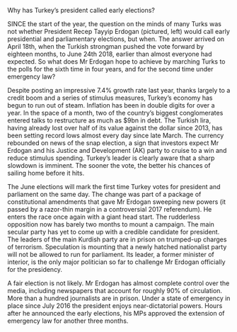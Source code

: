 Why has Turkey’s president called early elections?

SINCE the start of the year, the question on the minds of many Turks was not whether President Recep Tayyip Erdogan (pictured, left) would call early presidential and parliamentary elections, but when. The answer arrived on April 18th, when the Turkish strongman pushed the vote forward by eighteen months, to June 24th 2018, earlier than almost everyone had expected. So what does Mr Erdogan hope to achieve by marching Turks to the polls for the sixth time in four years, and for the second time under emergency law?

Despite posting an impressive 7.4% growth rate last year, thanks largely to a credit boom and a series of stimulus measures, Turkey’s economy has begun to run out of steam. Inflation has been in double digits for over a year. In the space of a month, two of the country’s biggest conglomerates entered talks to restructure as much as $9bn in debt. The Turkish lira, having already lost over half of its value against the dollar since 2013, has been setting record lows almost every day since late March. The currency rebounded on news of the snap election, a sign that investors expect Mr Erdogan and his Justice and Development (AK) party to cruise to a win and reduce stimulus spending. Turkey’s leader is clearly aware that a sharp slowdown is imminent. The sooner the vote, the better his chances of sailing home before it hits.

The June elections will mark the first time Turkey votes for president and parliament on the same day. The change was part of a package of constitutional amendments that gave Mr Erdogan sweeping new powers (it passed by a razor-thin margin in a controversial 2017 referendum). He enters the race once again with a giant head start. The rudderless opposition now has barely two months to mount a campaign. The main secular party has yet to come up with a credible candidate for president. The leaders of the main Kurdish party are in prison on trumped-up charges of terrorism. Speculation is mounting that a newly hatched nationalist party will not be allowed to run for parliament. Its leader, a former minister of interior, is the only major politician so far to challenge Mr Erdogan officially for the presidency.

A fair election is not likely. Mr Erdogan has almost complete control over the media, including newspapers that account for roughly 90% of circulation. More than a hundred journalists are in prison. Under a state of emergency in place since July 2016 the president enjoys near-dictatorial powers. Hours after he announced the early elections, his MPs approved the extension of emergency law for another three months.
